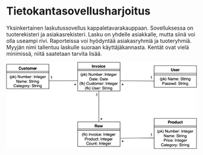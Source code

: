 # Tietokantasovellusharjoitus
Yksinkertainen laskutussovellus kappaletavarakauppaan. Sovelluksessa on tuoterekisteri ja asiakasrekisteri. Lasku on yhdelle asiakkalle, mutta siinä voi olla useampi rivi. Raporteissa voi hyödyntää asiakasryhmiä ja tuoteryhmiä. Myyjän nimi tallentuu laskulle suoraan käyttäjäkannasta. Kentät ovat vielä minimissä, niitä saatetaan tarvita lisää.

![ER-kaavio](https://github.com/riihikallio/tsoha/blob/master/documentation/erd.png)